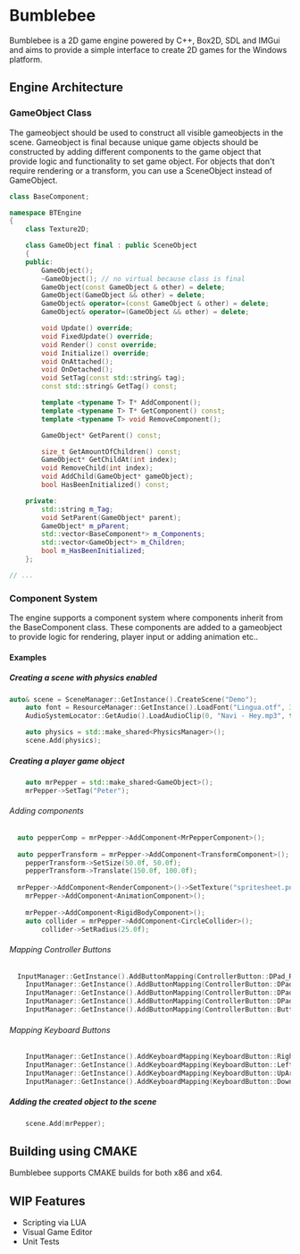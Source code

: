 # Bumblebee
Bumblebee is a 2D game engine powered by C++, Box2D, SDL and IMGui and aims to provide a simple interface to create 2D games for the Windows platform.

## Engine Architecture
### GameObject Class
The gameobject should be used to construct all visible gameobjects in the scene. Gameobject is final because unique game objects should be constructed
by adding different components to the game object that provide logic and functionality to set game object.
For objects that don't require rendering or a transform, you can use a SceneObject instead of GameObject.

```cpp
class BaseComponent;

namespace BTEngine
{
	class Texture2D;

	class GameObject final : public SceneObject
	{
	public:
		GameObject();
		~GameObject(); // no virtual because class is final
		GameObject(const GameObject & other) = delete;
		GameObject(GameObject && other) = delete;
		GameObject& operator=(const GameObject & other) = delete;
		GameObject& operator=(GameObject && other) = delete;

		void Update() override;
		void FixedUpdate() override;
		void Render() const override;
		void Initialize() override;
		void OnAttached();
		void OnDetached();
		void SetTag(const std::string& tag);
		const std::string& GetTag() const;

		template <typename T> T* AddComponent();
		template <typename T> T* GetComponent() const;
		template <typename T> void RemoveComponent();

		GameObject* GetParent() const;

		size_t GetAmountOfChildren() const;
		GameObject* GetChildAt(int index);
		void RemoveChild(int index);
		void AddChild(GameObject* gameObject);
		bool HasBeenInitialized() const;

	private:
		std::string m_Tag;
		void SetParent(GameObject* parent);
		GameObject* m_pParent;
		std::vector<BaseComponent*> m_Components;
		std::vector<GameObject*> m_Children;
		bool m_HasBeenInitialized;
	};

// ...
```
### Component System
The engine supports a component system where components inherit from the BaseComponent class.
These components are added to a gameobject to provide logic for rendering, player input or adding animation etc..

#### Examples
##### Creating a scene with physics enabled
```cpp
auto& scene = SceneManager::GetInstance().CreateScene("Demo");
	auto font = ResourceManager::GetInstance().LoadFont("Lingua.otf", 36);
	AudioSystemLocator::GetAudio().LoadAudioClip(0, "Navi - Hey.mp3", true);

	auto physics = std::make_shared<PhysicsManager>();
	scene.Add(physics);
```
##### Creating a player game object
```cpp
	auto mrPepper = std::make_shared<GameObject>();
	mrPepper->SetTag("Peter");
```
###### Adding components
```cpp
  auto pepperComp = mrPepper->AddComponent<MrPepperComponent>();
	
  auto pepperTransform = mrPepper->AddComponent<TransformComponent>();
	pepperTransform->SetSize(50.0f, 50.0f);
	pepperTransform->Translate(150.0f, 100.0f);
	
  mrPepper->AddComponent<RenderComponent>()->SetTexture("spritesheet.png");
	mrPepper->AddComponent<AnimationComponent>();
  
	mrPepper->AddComponent<RigidBodyComponent>();
	auto collider = mrPepper->AddComponent<CircleCollider>();
		collider->SetRadius(25.0f);
```
###### Mapping Controller Buttons
```cpp
  InputManager::GetInstance().AddButtonMapping(ControllerButton::DPad_Right, std::make_shared<MoveRightCommand>(pepperComp), ButtonBehaviour::Pressed, 0);
	InputManager::GetInstance().AddButtonMapping(ControllerButton::DPad_Left, std::make_shared<MoveLeftCommand>(pepperComp), ButtonBehaviour::Pressed, 0);
	InputManager::GetInstance().AddButtonMapping(ControllerButton::DPad_Up, std::make_shared<MoveUpCommand>(pepperComp), ButtonBehaviour::Pressed, 0);
	InputManager::GetInstance().AddButtonMapping(ControllerButton::DPad_Down, std::make_shared<MoveDownCommand>(pepperComp), ButtonBehaviour::Pressed, 0);
	InputManager::GetInstance().AddButtonMapping(ControllerButton::ButtonA, std::make_shared<PlaySoundCommand>(), ButtonBehaviour::DownThisFrame);
```
###### Mapping Keyboard Buttons
```cpp
	InputManager::GetInstance().AddKeyboardMapping(KeyboardButton::RightArrow, std::make_shared<MoveRightCommand>(pepperComp), ButtonBehaviour::Pressed);
	InputManager::GetInstance().AddKeyboardMapping(KeyboardButton::LeftArrow, std::make_shared<MoveLeftCommand>(pepperComp), ButtonBehaviour::Pressed);
	InputManager::GetInstance().AddKeyboardMapping(KeyboardButton::UpArrow, std::make_shared<MoveUpCommand>(pepperComp), ButtonBehaviour::Pressed);
	InputManager::GetInstance().AddKeyboardMapping(KeyboardButton::DownArrow, std::make_shared<MoveDownCommand>(pepperComp), ButtonBehaviour::Pressed);
```
##### Adding the created object to the scene
```cpp
	scene.Add(mrPepper);
```

## Building using CMAKE

Bumblebee supports CMAKE builds for both x86 and x64.

## WIP Features
- Scripting via LUA
- Visual Game Editor
- Unit Tests
